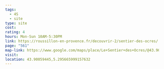 ```yaml
---
tags:
  - 4S
  - site
type: site
cost: 
rating: 4
hours: Mon-Sun 10AM-5:30PM
link: https://roussillon-en-provence.fr/decouvrir-2/sentier-des-ocres/
page: "561"
map-link: https://www.google.com/maps/place/Le+Sentier+des+Ocres/@43.9009203,5.293334,17z/data=!3m1!4b1!4m6!3m5!1s0x12ca13e3bbdffdc5:0xb600e2ad5c0dc6ee!8m2!3d43.9009165!4d5.2959089!16s%2Fg%2F1tf45bcv?entry=ttu&g_ep=EgoyMDI0MTAwNy4xIKXMDSoASAFQAw%3D%3D
visit: 
location: 43.90059445,5.295665999157632
---
```

